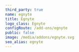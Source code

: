 ```yaml
---
third_party: true
name: egnyte
title: Egnyte
logo_class: Egnyte
configRoute: /add-ons/egnyte
public: false
image: /media/addons/egnyte.svg
seo_alias: egnyte
---
```

